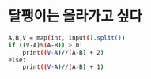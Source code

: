 # 달팽이는 올라가고 싶다
``` bash
A,B,V = map(int, input().split())
if ((V-A)%(A-B)) > 0:
    print((V-A)//(A-B) + 2)
else:
    print((V-A)//(A-B) + 1)
```
